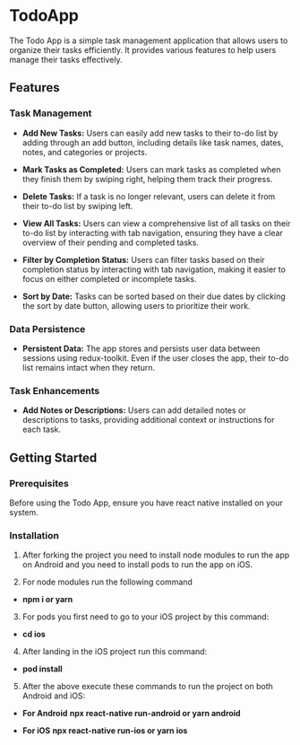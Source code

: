 # TodoApp
The Todo App is a simple task management application that allows users to organize their tasks efficiently. It provides various features to help users manage their tasks effectively.

## Features

### Task Management

- **Add New Tasks:** Users can easily add new tasks to their to-do list by adding through an add button, including details like task names, dates, notes, and categories or projects.

- **Mark Tasks as Completed:** Users can mark tasks as completed when they finish them by swiping right, helping them track their progress.

- **Delete Tasks:** If a task is no longer relevant, users can delete it from their to-do list by swiping left.

- **View All Tasks:** Users can view a comprehensive list of all tasks on their to-do list by interacting with tab navigation, ensuring they have a clear overview of their pending and completed tasks.

- **Filter by Completion Status:** Users can filter tasks based on their completion status by interacting with tab navigation, making it easier to focus on either completed or incomplete tasks.

- **Sort by Date:** Tasks can be sorted based on their due dates by clicking the sort by date button, allowing users to prioritize their work.

### Data Persistence

- **Persistent Data:** The app stores and persists user data between sessions using redux-toolkit. Even if the user closes the app, their to-do list remains intact when they return.

### Task Enhancements

- **Add Notes or Descriptions:** Users can add detailed notes or descriptions to tasks, providing additional context or instructions for each task.

## Getting Started

### Prerequisites

Before using the Todo App, ensure you have react native installed on your system.

### Installation

1. After forking the project you need to install node modules to run the app on Android and you need to install pods to run the app on iOS.
   
2. For node modules run the following command
- **npm i or yarn**
  
3. For pods you first need to go to your iOS project by this command:
- **cd ios**

4. After landing in the iOS project run this command:
- **pod install**

5. After the above execute these commands to run the project on both Android and iOS:

- **For Android**
**npx react-native run-android or yarn android**

- **For iOS**
**npx react-native run-ios or yarn ios**

